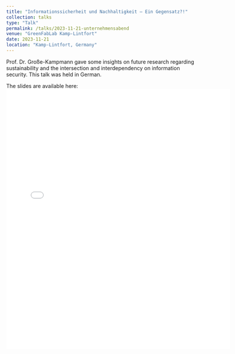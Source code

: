 ```yaml
---
title: "Informationssicherheit und Nachhaltigkeit – Ein Gegensatz?!"
collection: talks
type: "Talk"
permalink: /talks/2023-11-21-unternehmensabend
venue: "GreenFabLab Kamp-Lintfort"
date: 2023-11-21
location: "Kamp-Lintfort, Germany"
---
```


Prof. Dr. Große-Kampmann gave some insights on future research regarding sustainability and the intersection and interdependency on information security.
This talk was held in German.

The slides are available here:
<embed src="{{site.baseurl }}/files/KaLi-Unternehmensabend.pdf" width="600" height="700" type='application/pdf'> 